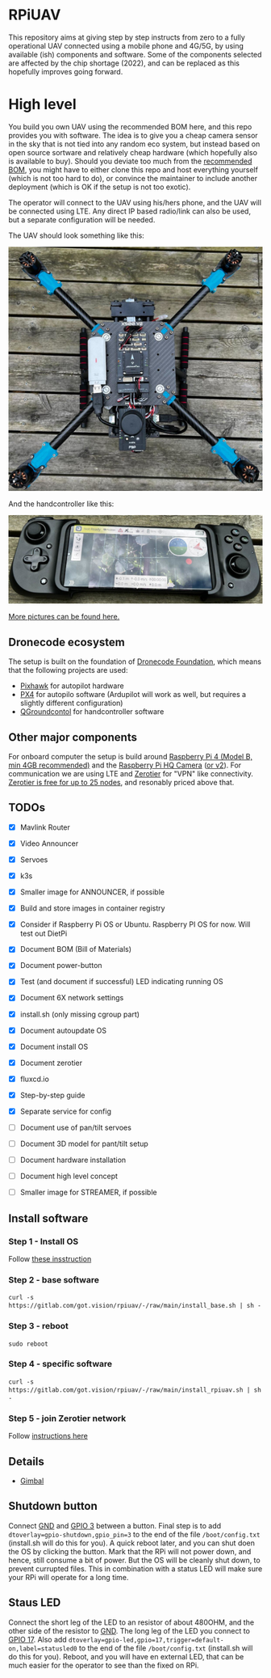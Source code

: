 # RPiUAV
This repository aims at giving step by step instructs from zero to a fully operational UAV connected using a mobile phone and 4G/5G, by using available (ish) components and software. Some of the components selected are affected by the chip shortage (2022), and can be replaced as this hopefully improves going forward.

# High level
You build you own UAV using the recommended BOM here, and this repo provides you with software. The idea is to give you a cheap camera sensor in the sky that is not tied into any random eco system, but instead based on open source sortware and relatively cheap hardware (which hopefully also is available to buy). Should you deviate too much from the [recommended BOM](bom.md), you might have to either clone this repo and host everything yourself (which is not too hard to do), or convince the maintainer to include another deployment (which is OK if the setup is not too exotic).

The operator will connect to the UAV using his/hers phone, and the UAV will be connected using LTE. Any direct IP based radio/link can also be used, but a separate configuration will be needed.

The UAV should look something like this:

![](media/uav_4.jpeg)

And the handcontroller like this:

![](media/handcontroller.jpeg)

[More pictures can be found here.](pictures.md)

## Dronecode ecosystem
The setup is built on the foundation of [Dronecode Foundation](https://www.dronecode.org/), which means that the following projects are used:
- [Pixhawk](https://pixhawk.org/) for autopilot hardware
- [PX4](https://px4.io/) for autopilo software (Ardupilot will work as well, but requires a slightly different configuration)
- [QGroundcontol](http://qgroundcontrol.com/) for handcontroller software

## Other major components
For onboard computer the setup is build around [Raspberry Pi 4 (Model B, min 4GB recommended)](https://www.raspberrypi.com/products/raspberry-pi-4-model-b/) and the [Raspberry Pi HQ Camera](https://www.raspberrypi.com/products/raspberry-pi-high-quality-camera/) ([or v2](https://www.raspberrypi.com/products/camera-module-v2/)). For communication we are using LTE and [Zerotier](https://www.zerotier.com/) for "VPN" like connectivity. [Zerotier is free for up to 25 nodes](https://www.zerotier.com/pricing/), and resonably priced above that.

## TODOs
- [x] Mavlink Router
- [x] Video Announcer
- [x] Servoes
- [x] k3s
- [x] Smaller image for ANNOUNCER, if possible
- [x] Build and store images in container registry
- [x] Consider if Raspberry Pi OS or Ubuntu. Raspberry PI OS for now. Will test out DietPi
- [x] Document BOM (Bill of Materials)
- [x] Document power-button
- [x] Test (and document if successful) LED indicating running OS
- [x] Document 6X network settings
- [x] install.sh (only missing cgroup part)
- [x] Document autoupdate OS
- [x] Document install OS
- [x] Document zerotier
- [x] fluxcd.io
- [x] Step-by-step guide
- [x] Separate service for config
- [ ] Document use of pan/tilt servoes
- [ ] Document 3D model for pant/tilt setup
- [ ] Document hardware installation
- [ ] Document high level concept
- [ ] Smaller image for STREAMER, if possible


## Install software
### Step 1 - Install OS
Follow [these insstruction](os.md)

### Step 2 - base software
    curl -s https://gitlab.com/got.vision/rpiuav/-/raw/main/install_base.sh | sh -

### Step 3 - reboot
    sudo reboot

### Step 4 - specific software
    curl -s https://gitlab.com/got.vision/rpiuav/-/raw/main/install_rpiuav.sh | sh -


### Step 5 - join Zerotier network
Follow [instructions here](zerotier.md)
    

## Details
- [Gimbal](gimbal/README.md)

## Shutdown button
Connect [GND](https://pinout.xyz/pinout/ground#) and [GPIO 3](https://pinout.xyz/pinout/pin5_gpio3#) between a button. Final step is to add `dtoverlay=gpio-shutdown,gpio_pin=3` to the end of the file `/boot/config.txt` (install.sh will do this for you). A quick reboot later, and you can shut doen the OS by clicking the button. Mark that the RPi will not power down, and hence, still consume a bit of power. But the OS will be cleanly shut down, to prevent currupted files. This in combination with a status LED will make sure your RPi will operate for a long time.

## Staus LED
Connect the short leg of the LED to an resistor of about 480OHM, and the other side of the resistor to [GND](https://pinout.xyz/pinout/ground#). The long leg of the LED you connect to [GPIO 17](https://pinout.xyz/pinout/pin11_gpio17#). Also add `dtoverlay=gpio-led,gpio=17,trigger=default-on,label=statusled0` to the end of the file `/boot/config.txt` (install.sh will do this for you). Reboot, and you will have en external LED, that can be much easier for the operator to see than the fixed on RPi.